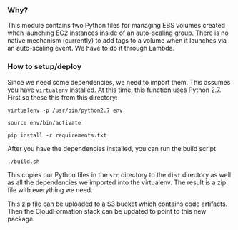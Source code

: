 ### Why?
This module contains two Python files for managing EBS volumes created when launching EC2 instances inside of an auto-scaling 
group. There is no native mechanism (currently) to add tags to a volume when it launches via an auto-scaling event. We have 
to do it through Lambda.

### How to setup/deploy
Since we need some dependencies, we need to import them. This assumes you have `virtualenv` installed. At this time, this
function uses Python 2.7. First so these this from this directory:
  
    virtualenv -p /usr/bin/python2.7 env
    
    source env/bin/activate
    
    pip install -r requirements.txt
    
After you have the dependencies installed, you can run the build script

    ./build.sh
    
This copies our Python files in the `src` directory to the `dist` directory as well as all the dependencies we imported into 
the virtualenv. The result is a zip file with everything we need. 

This zip file can be uploaded to a S3 bucket which contains code artifacts. Then the CloudFormation stack can be updated to point to this new package.